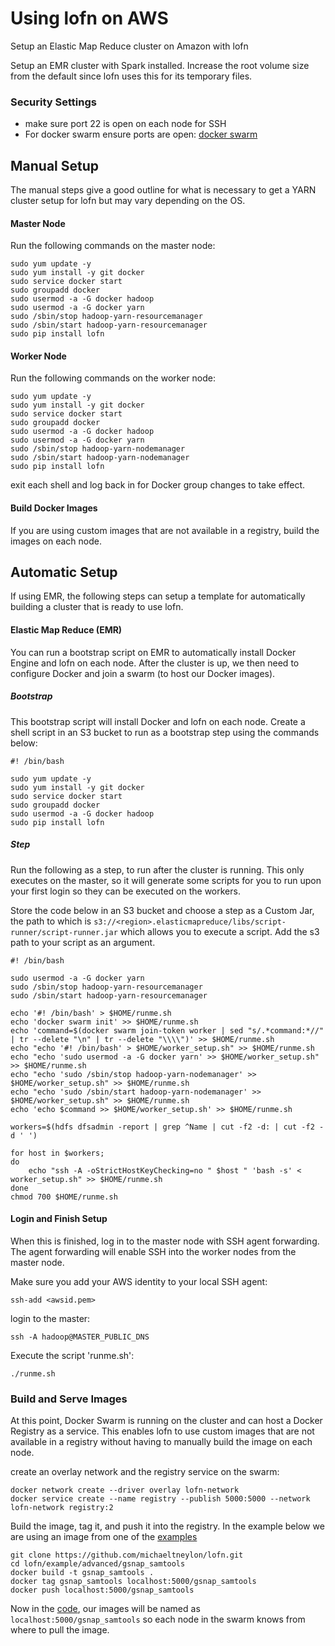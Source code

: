 # Using lofn on AWS

Setup an Elastic Map Reduce cluster on Amazon with lofn

Setup an EMR cluster with Spark installed. Increase the root volume size from the default since lofn uses this for
its temporary files.

### Security Settings

- make sure port 22 is open on each node for SSH
- For docker swarm ensure ports are open: [docker swarm](https://docs.docker.com/engine/swarm/swarm-tutorial/#use-docker-for-mac-or-docker-for-windows)

## Manual Setup

The manual steps give a good outline for what is necessary to get a YARN cluster setup for lofn but may vary depending
 on the OS.

#### Master Node

Run the following commands on the master node:

```
sudo yum update -y
sudo yum install -y git docker
sudo service docker start
sudo groupadd docker
sudo usermod -a -G docker hadoop
sudo usermod -a -G docker yarn
sudo /sbin/stop hadoop-yarn-resourcemanager
sudo /sbin/start hadoop-yarn-resourcemanager
sudo pip install lofn
```

#### Worker Node

Run the following commands on the worker node:

```
sudo yum update -y
sudo yum install -y git docker
sudo service docker start
sudo groupadd docker
sudo usermod -a -G docker hadoop
sudo usermod -a -G docker yarn
sudo /sbin/stop hadoop-yarn-nodemanager
sudo /sbin/start hadoop-yarn-nodemanager
sudo pip install lofn
```

exit each shell and log back in for Docker group changes to take effect.

#### Build Docker Images

If you are using custom images that are not available in a registry, build the images on each node.


## Automatic Setup

If using EMR, the following steps can setup a template for automatically building a cluster that is ready to use lofn.

#### Elastic Map Reduce (EMR)

You can run a bootstrap script on EMR to automatically install Docker Engine and lofn on each node.
After the cluster is up, we then need to configure Docker and join a swarm (to host our Docker images).

##### Bootstrap

This bootstrap script will install Docker and lofn on each node.
Create a shell script in an S3 bucket to run as a bootstrap step using the commands below:


```
#! /bin/bash

sudo yum update -y
sudo yum install -y git docker
sudo service docker start
sudo groupadd docker
sudo usermod -a -G docker hadoop
sudo pip install lofn
```

##### Step

Run the following as a step, to run after the cluster is running. This only executes on the master, so it will generate
some scripts for you to run upon your first login so they can be executed on the workers.

Store the code below in an S3 bucket and choose a step as a Custom Jar, the path to which is
`s3://<region>.elasticmapreduce/libs/script-runner/script-runner.jar` which allows you to execute a script. Add the
s3 path to your script as an argument.


```
#! /bin/bash

sudo usermod -a -G docker yarn
sudo /sbin/stop hadoop-yarn-resourcemanager
sudo /sbin/start hadoop-yarn-resourcemanager

echo '#! /bin/bash' > $HOME/runme.sh
echo 'docker swarm init' >> $HOME/runme.sh
echo 'command=$(docker swarm join-token worker | sed "s/.*command:*//" | tr --delete "\n" | tr --delete "\\\\")' >> $HOME/runme.sh
echo "echo '#! /bin/bash' > $HOME/worker_setup.sh" >> $HOME/runme.sh
echo "echo 'sudo usermod -a -G docker yarn' >> $HOME/worker_setup.sh" >> $HOME/runme.sh
echo "echo 'sudo /sbin/stop hadoop-yarn-nodemanager' >> $HOME/worker_setup.sh" >> $HOME/runme.sh
echo "echo 'sudo /sbin/start hadoop-yarn-nodemanager' >> $HOME/worker_setup.sh" >> $HOME/runme.sh
echo 'echo $command >> $HOME/worker_setup.sh' >> $HOME/runme.sh

workers=$(hdfs dfsadmin -report | grep ^Name | cut -f2 -d: | cut -f2 -d ' ')

for host in $workers;
do
    echo "ssh -A -oStrictHostKeyChecking=no " $host " 'bash -s' < worker_setup.sh" >> $HOME/runme.sh
done
chmod 700 $HOME/runme.sh

```

#### Login and Finish Setup

When this is finished, log in to the master node with SSH agent forwarding. The agent forwarding will enable SSH into
the worker nodes from the master node.

Make sure you add your AWS identity to your local SSH agent:

`ssh-add <awsid.pem>`

login to the master:

`ssh -A hadoop@MASTER_PUBLIC_DNS`

Execute the script 'runme.sh':

`./runme.sh`

### Build and Serve Images

At this point, Docker Swarm is running on the cluster and can host a Docker Registry as a service.
 This enables lofn to use custom images that are not available in a registry without having to manually build the image
 on each node.

create an overlay network and the registry service on the swarm:
```
docker network create --driver overlay lofn-network
docker service create --name registry --publish 5000:5000 --network lofn-network registry:2
```

Build the image, tag it, and push it into the registry. In the example below we are using an image from one of the
[examples](https://github.com/michaeltneylon/lofn/blob/master/example/advanced)

```
git clone https://github.com/michaeltneylon/lofn.git
cd lofn/example/advanced/gsnap_samtools
docker build -t gsnap_samtools .
docker tag gsnap_samtools localhost:5000/gsnap_samtools
docker push localhost:5000/gsnap_samtools
```

Now in the [code](https://github.com/michaeltneylon/lofn/blob/master/example/advanced/YARN/alignment.py),
our images will be named as `localhost:5000/gsnap_samtools` so each node in the swarm knows from
where to pull the image.
